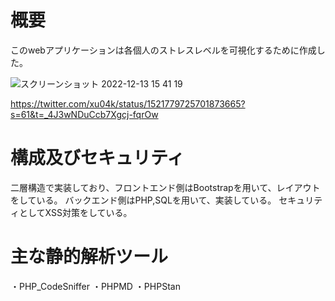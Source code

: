# 概要
このwebアプリケーションは各個人のストレスレベルを可視化するために作成した。

![スクリーンショット 2022-12-13 15 41 19](https://user-images.githubusercontent.com/101037787/207245084-3c5b1ba7-5d4d-46ad-b78c-6843c0f75b8b.png)



https://twitter.com/xu04k/status/1521779725701873665?s=61&t=_4J3wNDuCcb7Xgcj-fqrOw

# 構成及びセキュリティ
二層構造で実装しており、フロントエンド側はBootstrapを用いて、レイアウトをしている。
バックエンド側はPHP,SQLを用いて、実装している。
セキュリティとしてXSS対策をしている。

# 主な静的解析ツール
・PHP_CodeSniffer
・PHPMD
・PHPStan
